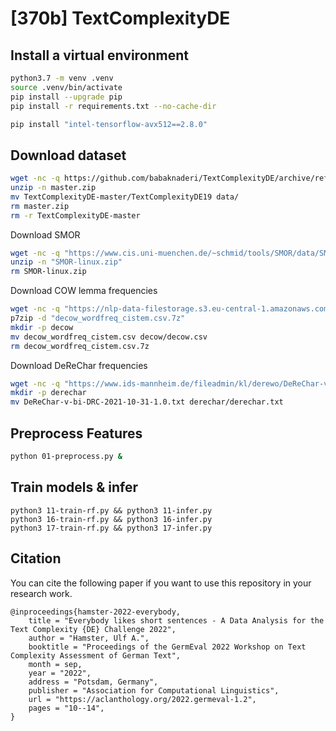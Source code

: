 # [370b] TextComplexityDE

## Install a virtual environment

```sh
python3.7 -m venv .venv
source .venv/bin/activate
pip install --upgrade pip
pip install -r requirements.txt --no-cache-dir
```

```sh
pip install "intel-tensorflow-avx512==2.8.0"
```

## Download dataset
```sh
wget -nc -q https://github.com/babaknaderi/TextComplexityDE/archive/refs/heads/master.zip
unzip -n master.zip
mv TextComplexityDE-master/TextComplexityDE19 data/
rm master.zip
rm -r TextComplexityDE-master
```

Download SMOR
```sh
wget -nc -q "https://www.cis.uni-muenchen.de/~schmid/tools/SMOR/data/SMOR-linux.zip"
unzip -n "SMOR-linux.zip"
rm SMOR-linux.zip
```

Download COW lemma frequencies
```sh
wget -nc -q "https://nlp-data-filestorage.s3.eu-central-1.amazonaws.com/word-frequencies/decow_wordfreq_cistem.csv.7z"
p7zip -d "decow_wordfreq_cistem.csv.7z"
mkdir -p decow
mv decow_wordfreq_cistem.csv decow/decow.csv
rm decow_wordfreq_cistem.csv.7z
```

Download DeReChar frequencies
```sh
wget -nc -q "https://www.ids-mannheim.de/fileadmin/kl/derewo/DeReChar-v-bi-DRC-2021-10-31-1.0.txt"
mkdir -p derechar
mv DeReChar-v-bi-DRC-2021-10-31-1.0.txt derechar/derechar.txt
```

## Preprocess Features

```sh
python 01-preprocess.py &
```

## Train models & infer
```
python3 11-train-rf.py && python3 11-infer.py
python3 16-train-rf.py && python3 16-infer.py
python3 17-train-rf.py && python3 17-infer.py
```

## Citation
You can cite the following paper if you want to use this repository in your research work.
```
@inproceedings{hamster-2022-everybody,
    title = "Everybody likes short sentences - A Data Analysis for the Text Complexity {DE} Challenge 2022",
    author = "Hamster, Ulf A.",
    booktitle = "Proceedings of the GermEval 2022 Workshop on Text Complexity Assessment of German Text",
    month = sep,
    year = "2022",
    address = "Potsdam, Germany",
    publisher = "Association for Computational Linguistics",
    url = "https://aclanthology.org/2022.germeval-1.2",
    pages = "10--14",
}
```
